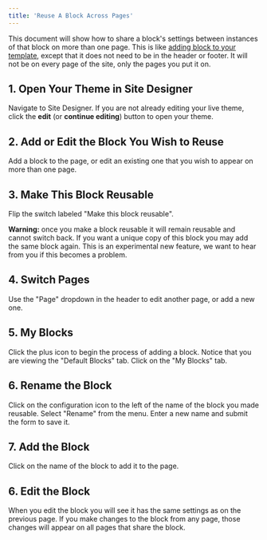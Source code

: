 ```yaml
---
title: 'Reuse A Block Across Pages'
---
```


This document will show how to share a block's settings between instances of that block on more than one page. This is like [adding block to your template](/how-to/add-blocks-to-templates), except that it does not need to be in the header or footer. It will not be on every page of the site, only the pages you put it on.

## 1. Open Your Theme in Site Designer

Navigate to Site Designer. If you are not already editing your live theme, click the **edit** (or **continue editing**) button to open your theme.

## 2. Add or Edit the Block You Wish to Reuse

Add a block to the page, or edit an existing one that you wish to appear on more than one page.

## 3. Make This Block Reusable

Flip the switch labeled "Make this block reusable".

**Warning:** once you make a block reusable it will remain reusable and cannot switch back. If you want a unique copy of this block you may add the same block again. This is an experimental new feature, we want to hear from you if this becomes a problem.

## 4. Switch Pages

Use the "Page" dropdown in the header to edit another page, or add a new one.

## 5. My Blocks

Click the plus icon to begin the process of adding a block. Notice that you are viewing the "Default Blocks" tab. Click on the "My Blocks" tab.

## 6. Rename the Block

Click on the configuration icon to the left of the name of the block you made reusable. Select "Rename" from the menu. Enter a new name and submit the form to save it.

## 7. Add the Block

Click on the name of the block to add it to the page.

## 6. Edit the Block

When you edit the block you will see it has the same settings as on the previous page. If you make changes to the block from any page, those changes will appear on all pages that share the block.
